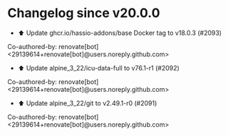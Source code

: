 # Changelog since v20.0.0
- ⬆️ Update ghcr.io/hassio-addons/base Docker tag to v18.0.3 (#2093)

Co-authored-by: renovate[bot] <29139614+renovate[bot]@users.noreply.github.com> 
- ⬆️ Update alpine_3_22/icu-data-full to v76.1-r1 (#2092)

Co-authored-by: renovate[bot] <29139614+renovate[bot]@users.noreply.github.com> 
- ⬆️ Update alpine_3_22/git to v2.49.1-r0 (#2091)

Co-authored-by: renovate[bot] <29139614+renovate[bot]@users.noreply.github.com> 
